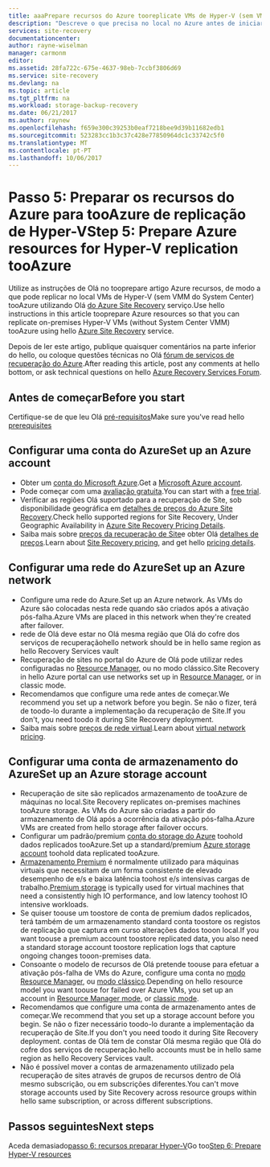 ```yaml
---
title: aaaPrepare recursos do Azure tooreplicate VMs de Hyper-V (sem VMM do System Center) tooAzure utilizando o Azure Site Recovery | Microsoft Docs
description: "Descreve o que precisa no local no Azure antes de iniciar a replicação tooAzure de VMs de Hyper-V (sem VMM) utilizando o Azure Site Recovery"
services: site-recovery
documentationcenter: 
author: rayne-wiselman
manager: carmonm
editor: 
ms.assetid: 28fa722c-675e-4637-98eb-7ccbf3806d69
ms.service: site-recovery
ms.devlang: na
ms.topic: article
ms.tgt_pltfrm: na
ms.workload: storage-backup-recovery
ms.date: 06/21/2017
ms.author: raynew
ms.openlocfilehash: f659e300c39253b0eaf7218bee9d39b11682edb1
ms.sourcegitcommit: 523283cc1b3c37c428e77850964dc1c33742c5f0
ms.translationtype: MT
ms.contentlocale: pt-PT
ms.lasthandoff: 10/06/2017
---
```

# <a name="step-5-prepare-azure-resources-for-hyper-v-replication-tooazure"></a><span data-ttu-id="726d3-103">Passo 5: Preparar os recursos do Azure para tooAzure de replicação de Hyper-V</span><span class="sxs-lookup"><span data-stu-id="726d3-103">Step 5: Prepare Azure resources for Hyper-V replication tooAzure</span></span>

<span data-ttu-id="726d3-104">Utilize as instruções de Olá no tooprepare artigo Azure recursos, de modo a que pode replicar no local VMs de Hyper-V (sem VMM do System Center) tooAzure utilizando Olá [do Azure Site Recovery](site-recovery-overview.md) serviço.</span><span class="sxs-lookup"><span data-stu-id="726d3-104">Use hello instructions in this article tooprepare Azure resources so that you can replicate on-premises Hyper-V VMs (without System Center VMM) tooAzure using hello [Azure Site Recovery](site-recovery-overview.md) service.</span></span>

<span data-ttu-id="726d3-105">Depois de ler este artigo, publique quaisquer comentários na parte inferior do hello, ou coloque questões técnicas no Olá [fórum de serviços de recuperação do Azure](https://social.msdn.microsoft.com/forums/azure/home?forum=hypervrecovmgr).</span><span class="sxs-lookup"><span data-stu-id="726d3-105">After reading this article, post any comments at hello bottom, or ask technical questions on hello [Azure Recovery Services Forum](https://social.msdn.microsoft.com/forums/azure/home?forum=hypervrecovmgr).</span></span>

## <a name="before-you-start"></a><span data-ttu-id="726d3-106">Antes de começar</span><span class="sxs-lookup"><span data-stu-id="726d3-106">Before you start</span></span>

<span data-ttu-id="726d3-107">Certifique-se de que leu Olá [pré-requisitos](hyper-v-site-walkthrough-prerequisites.md)</span><span class="sxs-lookup"><span data-stu-id="726d3-107">Make sure you've read hello [prerequisites](hyper-v-site-walkthrough-prerequisites.md)</span></span>

## <a name="set-up-an-azure-account"></a><span data-ttu-id="726d3-108">Configurar uma conta do Azure</span><span class="sxs-lookup"><span data-stu-id="726d3-108">Set up an Azure account</span></span>

- <span data-ttu-id="726d3-109">Obter um [conta do Microsoft Azure](http://azure.microsoft.com/).</span><span class="sxs-lookup"><span data-stu-id="726d3-109">Get a [Microsoft Azure account](http://azure.microsoft.com/).</span></span>
- <span data-ttu-id="726d3-110">Pode começar com uma [avaliação gratuita](https://azure.microsoft.com/pricing/free-trial/).</span><span class="sxs-lookup"><span data-stu-id="726d3-110">You can start with a [free trial](https://azure.microsoft.com/pricing/free-trial/).</span></span>
- <span data-ttu-id="726d3-111">Verificar as regiões Olá suportado para a recuperação de Site, sob disponibilidade geográfica em [detalhes de preços do Azure Site Recovery](https://azure.microsoft.com/pricing/details/site-recovery/).</span><span class="sxs-lookup"><span data-stu-id="726d3-111">Check hello supported regions for Site Recovery, Under Geographic Availability in [Azure Site Recovery Pricing Details](https://azure.microsoft.com/pricing/details/site-recovery/).</span></span>
- <span data-ttu-id="726d3-112">Saiba mais sobre [preços da recuperação de Site](site-recovery-faq.md#pricing)e obter Olá [detalhes de preços](https://azure.microsoft.com/pricing/details/site-recovery/).</span><span class="sxs-lookup"><span data-stu-id="726d3-112">Learn about [Site Recovery pricing](site-recovery-faq.md#pricing), and get hello [pricing details](https://azure.microsoft.com/pricing/details/site-recovery/).</span></span>


## <a name="set-up-an-azure-network"></a><span data-ttu-id="726d3-113">Configurar uma rede do Azure</span><span class="sxs-lookup"><span data-stu-id="726d3-113">Set up an Azure network</span></span>

- <span data-ttu-id="726d3-114">Configure uma rede do Azure.</span><span class="sxs-lookup"><span data-stu-id="726d3-114">Set up an Azure network.</span></span> <span data-ttu-id="726d3-115">As VMs do Azure são colocadas nesta rede quando são criados após a ativação pós-falha.</span><span class="sxs-lookup"><span data-stu-id="726d3-115">Azure VMs are placed in this network when they're created after failover.</span></span>
- <span data-ttu-id="726d3-116">rede de Olá deve estar no Olá mesma região que Olá do cofre dos serviços de recuperação</span><span class="sxs-lookup"><span data-stu-id="726d3-116">hello network should be in hello same region as hello Recovery Services vault</span></span>
- <span data-ttu-id="726d3-117">Recuperação de sites no portal do Azure de Olá pode utilizar redes configuradas no [Resource Manager](../resource-manager-deployment-model.md), ou no modo clássico.</span><span class="sxs-lookup"><span data-stu-id="726d3-117">Site Recovery in hello Azure portal can use networks set up in [Resource Manager](../resource-manager-deployment-model.md), or in classic mode.</span></span>
- <span data-ttu-id="726d3-118">Recomendamos que configure uma rede antes de começar.</span><span class="sxs-lookup"><span data-stu-id="726d3-118">We recommend you set up a network before you begin.</span></span> <span data-ttu-id="726d3-119">Se não o fizer, terá de toodo-lo durante a implementação da recuperação de Site.</span><span class="sxs-lookup"><span data-stu-id="726d3-119">If you don't, you need toodo it during Site Recovery deployment.</span></span>
- <span data-ttu-id="726d3-120">Saiba mais sobre [preços de rede virtual](https://azure.microsoft.com/pricing/details/virtual-network/).</span><span class="sxs-lookup"><span data-stu-id="726d3-120">Learn about [virtual network pricing](https://azure.microsoft.com/pricing/details/virtual-network/).</span></span>


## <a name="set-up-an-azure-storage-account"></a><span data-ttu-id="726d3-121">Configurar uma conta de armazenamento do Azure</span><span class="sxs-lookup"><span data-stu-id="726d3-121">Set up an Azure storage account</span></span>

- <span data-ttu-id="726d3-122">Recuperação de site são replicados armazenamento de tooAzure de máquinas no local.</span><span class="sxs-lookup"><span data-stu-id="726d3-122">Site Recovery replicates on-premises machines tooAzure storage.</span></span> <span data-ttu-id="726d3-123">As VMs do Azure são criadas a partir do armazenamento de Olá após a ocorrência da ativação pós-falha.</span><span class="sxs-lookup"><span data-stu-id="726d3-123">Azure VMs are created from hello storage after failover occurs.</span></span>
- <span data-ttu-id="726d3-124">Configurar um padrão/premium [conta do storage do Azure](../storage/common/storage-create-storage-account.md#create-a-storage-account) toohold dados replicados tooAzure.</span><span class="sxs-lookup"><span data-stu-id="726d3-124">Set up a standard/premium [Azure storage account](../storage/common/storage-create-storage-account.md#create-a-storage-account) toohold data replicated tooAzure.</span></span>
- <span data-ttu-id="726d3-125">[Armazenamento Premium](../storage/common/storage-premium-storage.md) é normalmente utilizado para máquinas virtuais que necessitam de um forma consistente de elevado desempenho de e/s e baixa latência toohost e/s intensivas cargas de trabalho.</span><span class="sxs-lookup"><span data-stu-id="726d3-125">[Premium storage](../storage/common/storage-premium-storage.md) is typically used for virtual machines that need a consistently high IO performance, and low latency toohost IO intensive workloads.</span></span>
- <span data-ttu-id="726d3-126">Se quiser toouse um toostore de conta de premium dados replicados, terá também de um armazenamento standard conta toostore os registos de replicação que captura em curso alterações dados tooon local.</span><span class="sxs-lookup"><span data-stu-id="726d3-126">If you want toouse a premium account toostore replicated data, you also need a standard storage account toostore replication logs that capture ongoing changes tooon-premises data.</span></span>
- <span data-ttu-id="726d3-127">Consoante o modelo de recursos de Olá pretende toouse para efetuar a ativação pós-falha de VMs do Azure, configure uma conta no [modo Resource Manager](../storage/common/storage-create-storage-account.md), ou [modo clássico](../storage/common/storage-create-storage-account.md).</span><span class="sxs-lookup"><span data-stu-id="726d3-127">Depending on hello resource model you want toouse for failed over Azure VMs, you set up an account in [Resource Manager mode](../storage/common/storage-create-storage-account.md), or [classic mode](../storage/common/storage-create-storage-account.md).</span></span>
- <span data-ttu-id="726d3-128">Recomendamos que configure uma conta de armazenamento antes de começar.</span><span class="sxs-lookup"><span data-stu-id="726d3-128">We recommend that you set up a storage account before you begin.</span></span> <span data-ttu-id="726d3-129">Se não o fizer necessário toodo-lo durante a implementação da recuperação de Site.</span><span class="sxs-lookup"><span data-stu-id="726d3-129">If you don't you need toodo it during Site Recovery deployment.</span></span> <span data-ttu-id="726d3-130">contas de Olá tem de constar Olá mesma região que Olá do cofre dos serviços de recuperação.</span><span class="sxs-lookup"><span data-stu-id="726d3-130">hello accounts must be in hello same region as hello Recovery Services vault.</span></span>
- <span data-ttu-id="726d3-131">Não é possível mover a contas de armazenamento utilizado pela recuperação de sites através de grupos de recursos dentro de Olá mesmo subscrição, ou em subscrições diferentes.</span><span class="sxs-lookup"><span data-stu-id="726d3-131">You can't move storage accounts used by Site Recovery across resource groups within hello same subscription, or across different subscriptions.</span></span>


## <a name="next-steps"></a><span data-ttu-id="726d3-132">Passos seguintes</span><span class="sxs-lookup"><span data-stu-id="726d3-132">Next steps</span></span>

<span data-ttu-id="726d3-133">Aceda demasiado[passo 6: recursos preparar Hyper-V](hyper-v-site-walkthrough-prepare-hyper-v.md)</span><span class="sxs-lookup"><span data-stu-id="726d3-133">Go too[Step 6: Prepare Hyper-V resources](hyper-v-site-walkthrough-prepare-hyper-v.md)</span></span>
